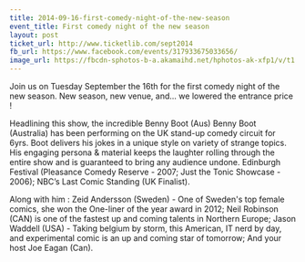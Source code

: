 ```yaml
---
title: 2014-09-16-first-comedy-night-of-the-new-season
event_title: First comedy night of the new season
layout: post
ticket_url: http://www.ticketlib.com/sept2014
fb_url: https://www.facebook.com/events/317933675033656/
image_url: https://fbcdn-sphotos-b-a.akamaihd.net/hphotos-ak-xfp1/v/t1.0-9/10352325_746110292118699_7760322879454369547_n.jpg?oh=8927c2af6f6dcf2d85022ebd33e11274&oe=5598CC2B&__gda__=1438084002_452c7fab984ac606e8bf8e78a3bc642d
---
```


Join us on Tuesday September the 16th for the first comedy night of the new season. New season, new venue, and... we lowered the entrance price !

Headlining this show, the incredible Benny Boot (Aus) Benny Boot (Australia) has been performing on the UK stand-up comedy circuit for 6yrs. Boot delivers his jokes in a unique style on variety of strange topics. His engaging persona &amp; material keeps the laughter rolling through the entire show and is guaranteed to bring any audience undone. Edinburgh Festival (Pleasance Comedy Reserve - 2007; Just the Tonic Showcase - 2006); NBC’s Last Comic Standing (UK Finalist).

Along with him : Zeid Andersson (Sweden) - One of Sweden's top female comics, she won the One-liner of the year award in 2012; Neil Robinson (CAN) is one of the fastest up and coming talents in Northern Europe; Jason Waddell (USA) - Taking belgium by storm, this American, IT nerd by day, and experimental comic is an up and coming star of tomorrow; And your host Joe Eagan (Can).